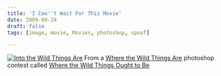 ```yaml
---
title: 'I Can''t Wait For This Movie'
date: 2009-09-24
draft: false
tags: [image, movie, Movies, photoshop, spoof]

---
```


[![Into the Wild Things Are](https://chrisenns.com/wp-content/uploads/2009/09/into-203x300.jpg "Into the Wild Things Are")](https://chrisenns.com/wp-content/uploads/2009/09/into1.jpg) From a [Where the Wild Things Are](http://www.apple.com/trailers/wb/wherethewildthingsare/) photoshop contest called [Where the Wild Things Ought to Be](http://weloveyouso.com/2009/09/where-the-wild-things-ought-to-be-contest/)